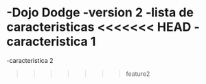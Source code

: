 -Dojo Dodge
-version 2
-lista de caracteristicas
<<<<<<< HEAD
 -caracteristica 1
=======
 -caracteristica 2
>>>>>>> feature2

